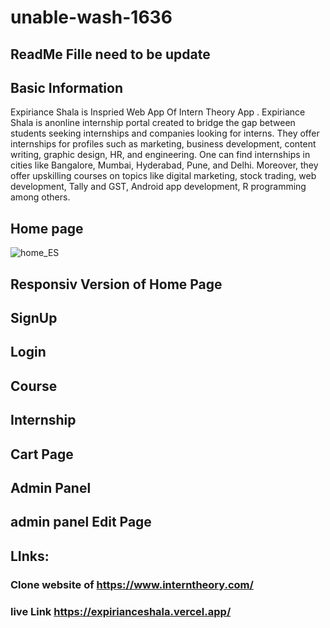 # unable-wash-1636

## ReadMe Fille need to be update

## Basic Information
Expiriance Shala is Inspried Web App Of Intern Theory App .
Expiriance Shala is anonline internship portal created to bridge the gap between students seeking internships and companies looking for interns. They offer internships 
for profiles such as marketing, business development, content writing, graphic design, HR, and engineering. One can find internships in cities like Bangalore,
Mumbai, Hyderabad, Pune, and Delhi. Moreover, they offer upskilling courses on topics like digital marketing, stock trading, web development, Tally and GST, Android
app development, R programming among others. 


## Home page 

![home_ES](https://user-images.githubusercontent.com/102036593/208623239-1e54ef82-44de-4aeb-a55e-87b205d5734a.jpg)

## Responsiv Version of Home Page

## SignUp

## Login 

## Course

## Internship

## Cart Page 

## Admin Panel 

## admin panel Edit Page

## LInks: 

### Clone website of  https://www.interntheory.com/
### live Link https://expirianceshala.vercel.app/
